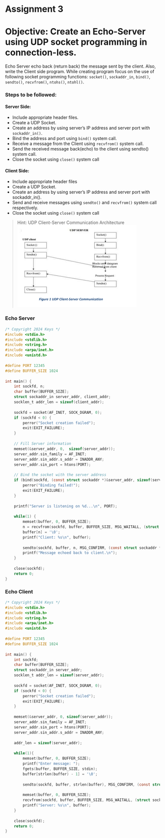 # Assignment 3

# Objective: Create an Echo-Server using UDP socket programming in connection-less.
Echo Server echo back (return back) the message sent by the client. Also, write the Client side program. While creating
program focus on the use of following socket programming functions:
`socket()`, `sockaddr_in`, `bind()`, `sendto()`, `recvfrom()`, `ntohs()`, `ntohl()`.

### Steps to be followed:
#### Server Side:
- Include appropriate header files.
- Create a UDP Socket.
- Create an address by using server’s IP address and server port with `sockaddr_in()`.
- Bind the address and port using `bind()` system call.
- Receive a message from the Client using `recvfrom()` system call.
- Send the received message back(echo) to the client using sendto() system call.
- Close the socket using `close()` system call
#### Client Side:
- Include appropriate header files
- Create a UDP Socket.
- Create an address by using server’s IP address and server port with sockaddr_in().
- Send and receive messages using `sendto()` and `recvfrom()` system call respectively.
- Close the socket using `close()` system call

> Hint: UDP Client-Server Communication Architecture
![UDP Client-Server Communication Architecture](../../../../assets/pictures/Thapar_Year3_COE_NP_Assignment3.png)

### Echo Server
  ```c
  /* Copyright 2024 Keys */
  #include <stdio.h>
  #include <stdlib.h>
  #include <string.h>
  #include <arpa/inet.h>
  #include <unistd.h>

  #define PORT 12345
  #define BUFFER_SIZE 1024

  int main() {
      int sockfd, n;
      char buffer[BUFFER_SIZE];
      struct sockaddr_in server_addr, client_addr;
      socklen_t addr_len = sizeof(client_addr);

      sockfd = socket(AF_INET, SOCK_DGRAM, 0);
      if (sockfd < 0) {
          perror("Socket creation failed");
          exit(EXIT_FAILURE);
      }

      // Fill Server information
      memset(&server_addr, 0,  sizeof(server_addr));
      server_addr.sin_family = AF_INET;
      server_addr.sin_addr.s_addr = INADDR_ANY;
      server_addr.sin_port = htons(PORT);

      // Bind the socket with the server address
      if (bind(sockfd, (const struct sockaddr *)&server_addr, sizeof(server_addr)) < 0){
          perror("Binding failed!");
          exit(EXIT_FAILURE);
      }

      printf("Server is listening on %d...\n", PORT);

      while(1) {
          memset(buffer, 0, BUFFER_SIZE);
          n = recvfrom(sockfd, buffer, BUFFER_SIZE, MSG_WAITALL, (struct sockaddr *)&client_addr, &addr_len);
          buffer[n] = '\0';
          printf("Client: %s\n", buffer);

          sendto(sockfd, buffer, n, MSG_CONFIRM, (const struct sockaddr *)&client_addr, addr_len);
          printf("Message echoed back to client.\n");
      }

      close(sockfd);
      return 0;
  }
  ```

### Echo Client
  ```c
  /* Copyright 2024 Keys */
  #include <stdio.h>
  #include <stdlib.h>
  #include <string.h>
  #include <arpa/inet.h>
  #include <unistd.h>

  #define PORT 12345
  #define BUFFER_SIZE 1024

  int main() {
      int sockfd;
      char buffer[BUFFER_SIZE];
      struct sockaddr_in server_addr;
      socklen_t addr_len = sizeof(server_addr);

      sockfd = socket(AF_INET, SOCK_DGRAM, 0);
      if (sockfd < 0) {
          perror("Socket creation failed");
          exit(EXIT_FAILURE);
      }

      memset(&server_addr, 0, sizeof(server_addr));
      server_addr.sin_family = AF_INET;
      server_addr.sin_port = htons(PORT);
      server_addr.sin_addr.s_addr = INADDR_ANY;

      addr_len = sizeof(server_addr);

      while(1){
          memset(buffer, 0, BUFFER_SIZE);
          printf("Enter message: ");
          fgets(buffer, BUFFER_SIZE, stdin);
          buffer[strlen(buffer) - 1] = '\0';

          sendto(sockfd, buffer, strlen(buffer), MSG_CONFIRM, (const struct sockaddr *)&server_addr, addr_len);

          memset(buffer, 0, BUFFER_SIZE);
          recvfrom(sockfd, buffer, BUFFER_SIZE, MSG_WAITALL, (struct sockaddr *)&server_addr, &addr_len);
          printf("Server: %s\n", buffer);
      }

      close(sockfd);
      return 0;
  }
  ```
